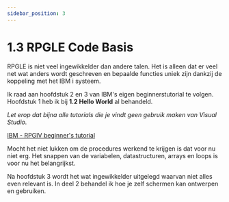 ```yaml
---
sidebar_position: 3
---
```

# 1.3 RPGLE Code Basis

RPGLE is niet veel ingewikkelder dan andere talen. Het is alleen dat er veel net wat anders wordt geschreven en bepaalde functies uniek zijn dankzij de koppeling met het IBM i systeem.

Ik raad aan hoofdstuk 2 en 3 van IBM's eigen beginnerstutorial te volgen. Hoofdstuk 1 heb ik bij **1.2 Hello World** al behandeld.

*Let erop dat bijna alle tutorials die je vindt geen gebruik maken van Visual Studio.*

[IBM -  RPGIV beginner's tutorial](https://www.ibm.com/support/pages/coding-rpg-iv-beginners-tutorial)

Mocht het niet lukken om de procedures werkend te krijgen is dat voor nu niet erg. Het snappen van de variabelen, datastructuren, arrays en loops is voor nu het belangrijkst.

Na hoofdstuk 3 wordt het wat ingewikkelder uitgelegd waarvan niet alles even relevant is. In deel 2 behandel ik hoe je zelf schermen kan ontwerpen en gebruiken.